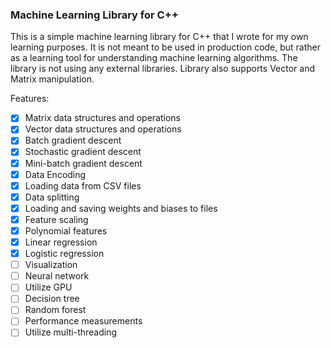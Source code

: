 ### Machine Learning Library for C++

This is a simple machine learning library for C++ that I wrote for my own learning purposes. It is not meant to be used in production code, but rather as a learning tool for understanding machine learning algorithms. The library is not using any external libraries. Library also supports Vector and Matrix manipulation.

Features:

- [x] Matrix data structures and operations
- [x] Vector data structures and operations
- [x] Batch gradient descent
- [x] Stochastic gradient descent
- [x] Mini-batch gradient descent
- [x] Data Encoding
- [x] Loading data from CSV files
- [x] Data splitting
- [x] Loading and saving weights and biases to files
- [x] Feature scaling
- [x] Polynomial features
- [x] Linear regression
- [x] Logistic regression
- [ ] Visualization
- [ ] Neural network
- [ ] Utilize GPU
- [ ] Decision tree
- [ ] Random forest
- [ ] Performance measurements
- [ ] Utilize multi-threading

